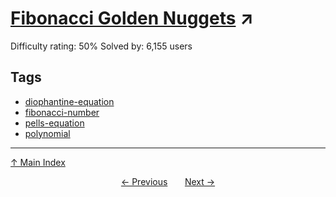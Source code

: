 # [Fibonacci Golden Nuggets](https://projecteuler.net/problem=137) ↗️

Difficulty rating: 50%
Solved by: 6,155 users
## Tags

- [diophantine-equation](../tags/diophantine-equation.md)
- [fibonacci-number](../tags/fibonacci-number.md)
- [pells-equation](../tags/pells-equation.md)
- [polynomial](../tags/polynomial.md)



---

[↑ Main Index](../README.md)


<div align=center><a href='136.md'>← Previous</a> &nbsp;&nbsp; &nbsp;&nbsp;  <a href='138.md'>Next →</a></div>
